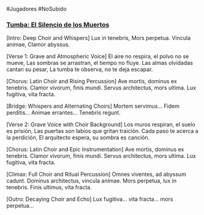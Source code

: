 #Jugadores #NoSubido 

### [Tumba: El Silencio de los Muertos](https://suno.com/song/3f5d4d3b-7e9c-46df-ab00-c8bb74cdc59c)

[Intro: Deep Choir and Whispers]
Lux in tenebris,
Mors perpetua.
Vincula animae,
Clamor abyssus.

[Verse 1: Grave and Atmospheric Voice]
El aire no respira, el polvo no se mueve,
Las sombras se arrastran, el tiempo no fluye.
Las almas olvidadas cantan su pesar,
La tumba te observa, no te deja escapar.

[Chorus: Latin Choir and Rising Percussion]
Ave mortis, dominus ex tenebris.
Clamor vivorum, finis mundi.
Servus architectus, mors ultima.
Lux fugitiva, vita fracta.

[Bridge: Whispers and Alternating Choirs]
Mortem servimus…
Fidem perditis…
Animae errantes…
Tenebris regunt.

[Verse 2: Grave Voice with Choir Background]
Los muros respiran, el suelo es prisión,
Las puertas son labios que gritan traición.
Cada paso te acerca a la perdición,
El arquitecto espera, su sombra es canción.

[Chorus: Latin Choir and Epic Instrumentation]
Ave mortis, dominus ex tenebris.
Clamor vivorum, finis mundi.
Servus architectus, mors ultima.
Lux fugitiva, vita fracta.

[Climax: Full Choir and Ritual Percussion]
Omnes viventes, ad abyssum cadunt.
Dominus architectus, vincula animae.
Mors perpetua, lux in tenebris.
Finis ultimus, vita fracta.

[Outro: Decaying Choir and Echo]
Lux fugitiva… vita fracta… mors perpetua…